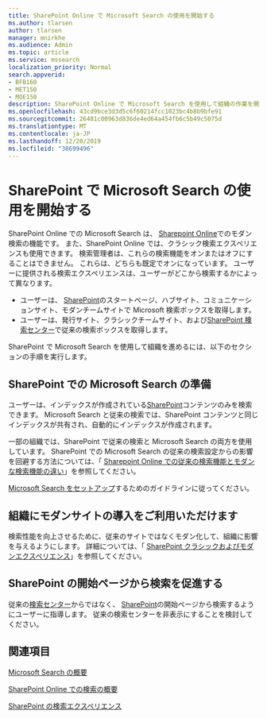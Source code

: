 ```yaml
---
title: SharePoint Online で Microsoft Search の使用を開始する
ms.author: tlarsen
author: tlarsen
manager: mnirkhe
ms.audience: Admin
ms.topic: article
ms.service: mssearch
localization_priority: Normal
search.appverid:
- BFB160
- MET150
- MOE150
description: SharePoint Online で Microsoft Search を使用して組織の作業を開始する
ms.openlocfilehash: 43cd9bce3d3d5c6f60214fcc1023bc4b8b9bfe91
ms.sourcegitcommit: 26481c00963d836de4ed64a454fb6c5b49c5075d
ms.translationtype: MT
ms.contentlocale: ja-JP
ms.lasthandoff: 12/20/2019
ms.locfileid: "38699496"
---
```

# <a name="get-started-with-microsoft-search-in-sharepoint"></a>SharePoint で Microsoft Search の使用を開始する

SharePoint Online での Microsoft Search は、 [Sharepoint Online](https://products.office.com/sharepoint/collaboration)でのモダン検索の機能です。 また、SharePoint Online では、クラシック検索エクスペリエンスも使用できます。 検索管理者は、これらの検索機能をオンまたはオフにすることはできません。 これらは、どちらも既定でオンになっています。 ユーザーに提供される検索エクスペリエンスは、ユーザーがどこから検索するかによって異なります。

- ユーザーは、 [SharePoint](http://sharepoint.com/)のスタートページ、ハブサイト、コミュニケーションサイト、モダンチームサイトで Microsoft 検索ボックスを取得します。
- ユーザーは、発行サイト、クラシックチームサイト、および[SharePoint 検索センター](https://docs.microsoft.com/sharepoint/manage-search-center)で従来の検索ボックスを取得します。

SharePoint で Microsoft Search を使用して組織を進めるには、以下のセクションの手順を実行します。

## <a name="prepare-for-microsoft-search-in-sharepoint"></a>SharePoint での Microsoft Search の準備

ユーザーは、インデックスが作成されている[SharePoint](http://sharepoint.com/)コンテンツのみを検索できます。 Microsoft Search と従来の検索では、SharePoint コンテンツと同じインデックスが共有され、自動的にインデックスが作成されます。 

一部の組織では、SharePoint で従来の検索と Microsoft Search の両方を使用しています。 SharePoint での Microsoft Search の従来の検索設定からの影響を回避する方法については、「 [Sharepoint Online での従来の検索機能とモダンな検索機能の違い](https://docs.microsoft.com/sharepoint/differences-classic-modern-search)」を参照してください。

[Microsoft Search をセットアップ](set-up-microsoft-search.md)するためのガイドラインに従ってください。


## <a name="get-your-organization-to-adopt-modern-sites"></a>組織にモダンサイトの導入をご利用いただけます

検索性能を向上させるために、従来のサイトではなくモダン化して、組織に影響を与えるようにします。 詳細については、「 [SharePoint クラシックおよびモダンエクスペリエンス](https://support.office.com/article/SharePoint-classic-and-modern-experiences-5725c103-505d-4a6e-9350-300d3ec7d73f)」を参照してください。

## <a name="promote-searching-from-the-sharepoint-start-page"></a>SharePoint の開始ページから検索を促進する

従来の[検索センター](https://docs.microsoft.com/sharepoint/manage-search-center)からではなく、 [SharePoint](http://sharepoint.com/)の開始ページから検索するようにユーザーに指導します。 従来の検索センターを非表示にすることを検討してください。

## <a name="see-also"></a>関連項目
[Microsoft Search の概要](overview-microsoft-search.md)

[SharePoint Online での検索の概要](https://docs.microsoft.com/sharepoint/overview-of-search)

[SharePoint の検索エクスペリエンス](https://docs.microsoft.com/sharepoint/get-started-with-modern-search-experience)